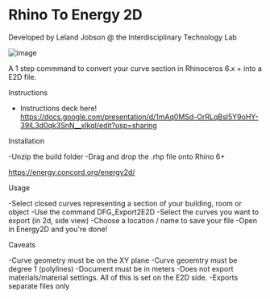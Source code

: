 # Rhino To Energy 2D

Developed by Leland Jobson @ the Interdisciplinary Technology Lab

![image](https://user-images.githubusercontent.com/17731181/137999568-0bb8b45f-d987-4a6a-9438-e8b6ad93fed9.png)

A 1 step commmand to convert your curve section in Rhinoceros 6.x + into a E2D file.


Instructions

- Instructions deck here! https://docs.google.com/presentation/d/1mAq0MSd-OrRLqBsI5Y9oHY-39lL3d0qk3SnN__xIkqI/edit?usp=sharing

Installation

-Unzip the build folder
-Drag and drop the .rhp file onto Rhino 6+

https://energy.concord.org/energy2d/

Usage

-Select closed curves representing a section of your building, room or object
-Use the command DFG_Export2E2D
-Select the curves you want to export (in 2d, side view)
-Choose a location / name to save your file
-Open in Energy2D and you're done!

Caveats

-Curve geometry must be on the XY plane
-Curve geoemtry must be degree 1 (polylines)
-Document must be in meters
-Does not export materials/material settings. All of this is set on the E2D side.
-Exports separate files only

